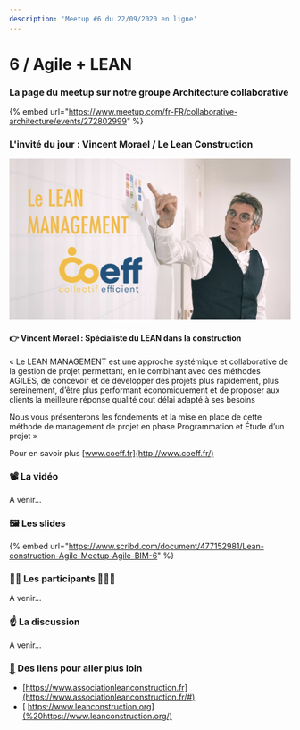 ```yaml
---
description: 'Meetup #6 du 22/09/2020 en ligne'
---
```


# 6 / Agile + LEAN

### La page du meetup sur notre groupe Architecture collaborative

{% embed url="https://www.meetup.com/fr-FR/collaborative-architecture/events/272802999" %}

### L'invité du jour : Vincent Morael / Le Lean Construction

![Le lean construction par Vincent Moral Coef](../../.gitbook/assets/lean-construction-coeff.png)

#### 👉 Vincent Morael : Spécialiste du LEAN dans la construction

« Le LEAN MANAGEMENT est une approche systémique et collaborative de la gestion de projet permettant, en le combinant avec des méthodes AGILES, de concevoir et de développer des projets plus rapidement, plus sereinement, d’être plus performant économiquement et de proposer aux clients la meilleure réponse qualité cout délai adapté à ses besoins  
  
Nous vous présenterons les fondements et la mise en place de cette méthode de management de projet en phase Programmation et Étude d’un projet »  
  
Pour en savoir plus [www.coeff.fr](http://www.coeff.fr/)

### 📽️ La vidéo 

A venir...

### 🖼️ Les slides 

{% embed url="https://www.scribd.com/document/477152981/Lean-construction-Agile-Meetup-Agile-BIM-6" %}



### 👷‍♀️ Les participants 🙍🙎‍♂️

A venir...

### ☝️ La discussion  

A venir...

### [ 🔗](https://emojipedia.org/link/) Des liens pour aller plus loin 

* [https://www.associationleanconstruction.fr](https://www.associationleanconstruction.fr/#)
* [ https://www.leanconstruction.org](%20https://www.leanconstruction.org/)





